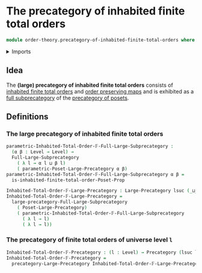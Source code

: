 # The precategory of inhabited finite total orders

```agda
module order-theory.precategory-of-inhabited-finite-total-orders where
```

<details><summary>Imports</summary>

```agda
open import category-theory.full-large-subprecategories
open import category-theory.large-precategories
open import category-theory.precategories

open import foundation.universe-levels

open import order-theory.inhabited-finite-total-orders
open import order-theory.precategory-of-posets
```

</details>

## Idea

The **(large) precategory of inhabited finite total orders** consists of
[inhabited finite total orders](order-theory.inhabited-finite-total-orders.md)
and [order preserving maps](order-theory.order-preserving-maps-posets.md) and is
exhibited as a
[full subprecategory](category-theory.full-large-subprecategories.md) of the
[precategory of posets](order-theory.precategory-of-posets.md).

## Definitions

### The large precategory of inhabited finite total orders

```agda
parametric-Inhabited-Total-Order-𝔽-Full-Large-Subprecategory :
  (α β : Level → Level) →
  Full-Large-Subprecategory
    ( λ l → α l ⊔ β l)
    ( parametric-Poset-Large-Precategory α β)
parametric-Inhabited-Total-Order-𝔽-Full-Large-Subprecategory α β =
  is-inhabited-finite-total-order-Poset-Prop

Inhabited-Total-Order-𝔽-Large-Precategory : Large-Precategory lsuc (_⊔_)
Inhabited-Total-Order-𝔽-Large-Precategory =
  large-precategory-Full-Large-Subprecategory
    ( Poset-Large-Precategory)
    ( parametric-Inhabited-Total-Order-𝔽-Full-Large-Subprecategory
      ( λ l → l)
      ( λ l → l))
```

### The precategory of finite total orders of universe level `l`

```agda
Inhabited-Total-Order-𝔽-Precategory : (l : Level) → Precategory (lsuc l) l
Inhabited-Total-Order-𝔽-Precategory =
  precategory-Large-Precategory Inhabited-Total-Order-𝔽-Large-Precategory
```
